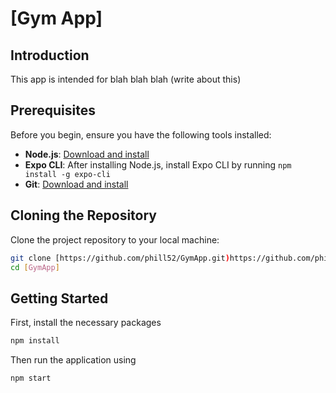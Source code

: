 # [Gym App]

## Introduction

This app is intended for blah blah blah (write about this) 

## Prerequisites

Before you begin, ensure you have the following tools installed:

- **Node.js**: [Download and install](https://nodejs.org/)
- **Expo CLI**: After installing Node.js, install Expo CLI by running `npm install -g expo-cli`
- **Git**: [Download and install](https://git-scm.com/)

## Cloning the Repository
Clone the project repository to your local machine:
```bash
git clone [https://github.com/phill52/GymApp.git)https://github.com/phill52/GymApp.git]
cd [GymApp]
```

## Getting Started 
First, install the necessary packages
```bash
npm install
``` 
Then run the application using 
```bash
npm start
```

